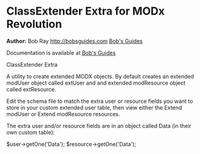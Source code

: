 ClassExtender Extra for MODx Revolution
=======================================


**Author:** Bob Ray <http://bobsguides.com> [Bob's Guides](http://bobsguides.com)

Documentation is available at [Bob's Guides](http://bobsguides.com/classextender-tutorial.html)

ClassExtender Extra

A utility to create extended MODX objects. By default
creates an extended modUser object called extUser and and extended modResource object called extResource.

Edit the schema file to match the extra user or resource fields you want to store in your custom extended user table, then view either the Extend modUser or Extend modResource resources.

The extra user and/or resource fields are in an object called Data (in their own custom table):

$user->getOne('Data');
$resource->getOne('Data');

